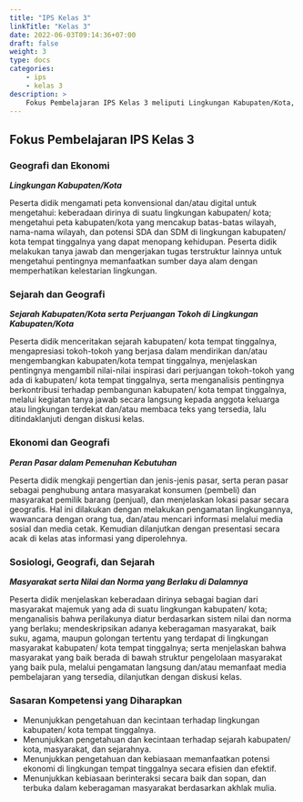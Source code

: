 ```yaml
---
title: "IPS Kelas 3"
linkTitle: "Kelas 3"
date: 2022-06-03T09:14:36+07:00
draft: false
weight: 3
type: docs
categories:
    - ips
    - kelas 3
description: >
    Fokus Pembelajaran IPS Kelas 3 meliputi Lingkungan Kabupaten/Kota, Sejarah Kabupaten/Kota serta Perjuangan Tokoh di Lingkungan Kabupaten/Kota, Peran Pasar dalam Pemenuhan Kebutuhan, Masyarakat serta Nilai dan Norma yang Berlaku di Dalamnya
---
```

## Fokus Pembelajaran IPS Kelas 3
### Geografi dan Ekonomi
***Lingkungan Kabupaten/Kota***

Peserta didik mengamati peta konvensional dan/atau digital untuk mengetahui: keberadaan dirinya di suatu lingkungan kabupaten/ kota; mengetahui peta kabupaten/kota yang mencakup batas-batas wilayah, nama-nama wilayah, dan potensi SDA dan SDM di lingkungan kabupaten/ kota tempat tinggalnya yang dapat menopang kehidupan. Peserta didik melakukan tanya jawab dan mengerjakan tugas terstruktur lainnya untuk mengetahui pentingnya memanfaatkan sumber daya alam dengan memperhatikan kelestarian lingkungan.

### Sejarah dan Geografi
***Sejarah Kabupaten/Kota serta Perjuangan Tokoh di Lingkungan Kabupaten/Kota***

Peserta didik menceritakan sejarah kabupaten/ kota tempat tinggalnya, mengapresiasi tokoh-tokoh yang berjasa dalam mendirikan dan/atau mengembangkan kabupaten/kota tempat tinggalnya, menjelaskan pentingnya mengambil nilai-nilai inspirasi dari perjuangan tokoh-tokoh yang ada di kabupaten/ kota tempat tinggalnya, serta menganalisis pentingnya berkontribusi terhadap pembangunan kabupaten/ kota tempat tinggalnya, melalui kegiatan tanya jawab secara langsung kepada anggota keluarga atau lingkungan terdekat dan/atau membaca teks yang tersedia, lalu ditindaklanjuti dengan diskusi kelas.

### Ekonomi dan Geografi
***Peran Pasar dalam Pemenuhan Kebutuhan***

Peserta didik mengkaji pengertian dan jenis-jenis pasar, serta peran pasar sebagai penghubung antara masyarakat konsumen (pembeli) dan masyarakat pemilik barang (penjual), dan menjelaskan lokasi pasar secara geografis. Hal ini dilakukan dengan melakukan pengamatan lingkungannya, wawancara dengan orang tua, dan/atau mencari informasi melalui media sosial dan media cetak. Kemudian dilanjutkan dengan presentasi secara acak di kelas atas informasi yang diperolehnya.

### Sosiologi, Geografi, dan Sejarah
***Masyarakat serta Nilai dan Norma yang Berlaku di Dalamnya***

Peserta didik menjelaskan keberadaan dirinya sebagai bagian dari masyarakat majemuk yang ada di suatu lingkungan kabupaten/ kota; menganalisis bahwa perilakunya diatur berdasarkan sistem nilai dan norma yang berlaku; mendeskripsikan adanya keberagaman masyarakat, baik suku, agama, maupun golongan tertentu yang terdapat di lingkungan masyarakat kabupaten/ kota tempat tinggalnya; serta menjelaskan bahwa masyarakat yang baik berada di bawah struktur pengelolaan masyarakat yang baik pula, melalui pengamatan langsung dan/atau memanfaat media pembelajaran yang tersedia, dilanjutkan dengan diskusi kelas.

### Sasaran Kompetensi yang Diharapkan
- Menunjukkan pengetahuan dan kecintaan terhadap lingkungan kabupaten/ kota tempat tinggalnya.
- Menunjukkan pengetahuan dan kecintaan terhadap sejarah kabupaten/ kota, masyarakat, dan sejarahnya.
- Menunjukkan pengetahuan dan kebiasaan memanfaatkan potensi ekonomi di lingkungan tempat tinggalnya secara efisien dan efektif.
- Menunjukkan kebiasaan berinteraksi secara baik dan sopan, dan terbuka dalam keberagaman masyarakat berdasarkan akhlak mulia.